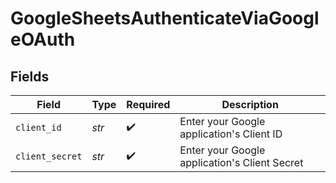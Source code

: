 # GoogleSheetsAuthenticateViaGoogleOAuth


## Fields

| Field                                         | Type                                          | Required                                      | Description                                   |
| --------------------------------------------- | --------------------------------------------- | --------------------------------------------- | --------------------------------------------- |
| `client_id`                                   | *str*                                         | :heavy_check_mark:                            | Enter your Google application's Client ID     |
| `client_secret`                               | *str*                                         | :heavy_check_mark:                            | Enter your Google application's Client Secret |